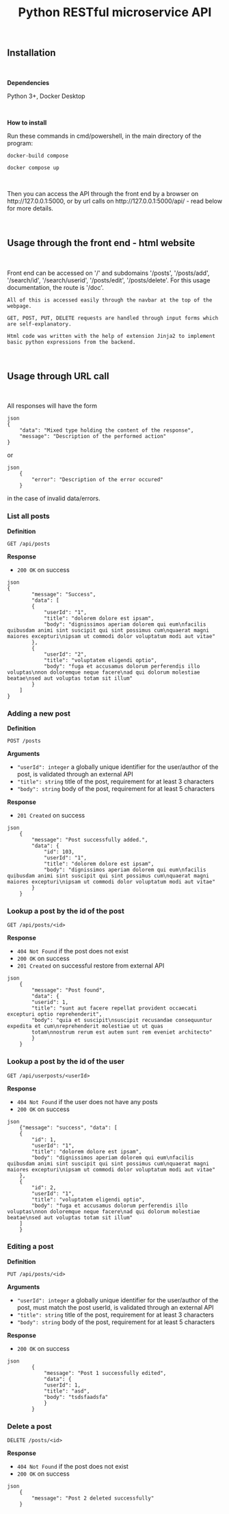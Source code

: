 <br />
<h1 align="center">Python RESTful microservice API</h1>
<br />
<h2>Installation</h2>
<br />
<p><strong>Dependencies</strong></p>
<p>Python 3+, Docker Desktop</p>
<br />
<p><strong>How to install</strong></p>
<p>Run these commands in cmd/powershell, in the main directory of the program:</p>
<p><code>docker-build compose</code></p>
<p><code>docker compose up</code></p>
<br />
<p>Then you can access the API through the front end by a browser on <a>http://127.0.0.1:5000</a>, or by url calls on <a>http://127.0.0.1:5000/api/</a> - read below for more details.</p>
<br />
<h2>Usage through the front end - html website</h2>
<br />
<p>Front end can be accessed on '/' and subdomains '/posts', '/posts/add', '/search/id', '/search/userid', '/posts/edit', '/posts/delete'. For this usage documentation, the route is '/doc'.</p>

    All of this is accessed easily through the navbar at the top of the webpage.
    
    GET, POST, PUT, DELETE requests are handled through input forms which are self-explanatory.
    
    Html code was written with the help of extension Jinja2 to implement basic python expressions from the backend.
<br />
<h2>Usage through URL call</h2>
<br />
<p>All responses will have the form</p>
<p><code>json
{
    "data": "Mixed type holding the content of the response",
    "message": "Description of the performed action"
}</code></p>
<p>or</p>
<p><code>json
    {
        "error": "Description of the error occured"
    }</code></p>
<p>in the case of invalid data/errors.</p>
<h3>List all posts</h3>
<p><strong> Definition </strong></p>
<p><code>GET /api/posts</code></p>
<p><strong> Response </strong></p>
<ul>
	<li><code>200 OK</code> on success </li>
</ul>
<p><code>json
{
        "message": "Success",
        "data": [
        {
            "userId": "1",
            "title": "dolorem dolore est ipsam",
            "body": "dignissimos aperiam dolorem qui eum\nfacilis quibusdam animi sint suscipit qui sint possimus cum\nquaerat magni maiores excepturi\nipsam ut commodi dolor voluptatum modi aut vitae"
        },
        {
            "userId": "2",
            "title": "voluptatem eligendi optio",
            "body": "fuga et accusamus dolorum perferendis illo voluptas\nnon doloremque neque facere\nad qui dolorum molestiae beatae\nsed aut voluptas totam sit illum"
        }
    ]
}</code></p>
<h3>Adding a new post</h3>
<p><strong> Definition </strong></p>
<p><code>POST /posts</code></p>
<p><strong> Arguments </strong></p>
<ul>
	<li><code>"userId": integer</code> a globally unique identifier for the user/author of the post, is validated through an external API</li>
	<li><code>"title": string</code> title of the post, requirement for at least 3 characters</li>
	<li><code>"body": string</code> body of the post, requirement for at least 5 characters</li>
</ul>
<p><strong> Response </strong></p>
<ul>
	<li><code>201 Created</code> on success</li>
</ul>
<p><code>json
    {
        "message": "Post successfully added.",
        "data": {
            "id": 103,
            "userId": "1",
            "title": "dolorem dolore est ipsam",
            "body": "dignissimos aperiam dolorem qui eum\nfacilis quibusdam animi sint suscipit qui sint possimus cum\nquaerat magni maiores excepturi\nipsam ut commodi dolor voluptatum modi aut vitae"
        }
    }</code></p>
<h3>Lookup a post by the id of the post</h3>
<p><code>GET /api/posts/&lt;id&gt;</code></p>
<p><strong> Response </strong></p>
<ul>
	<li><code>404 Not Found</code> if the post does not exist</li>
	<li><code>200 OK</code> on success</li>
    <li><code>201 Created</code> on successful restore from external API</li>
</ul>
<p><code>json
    {
        "message": "Post found",
        "data": {
        "userid": 1,
        "title": "sunt aut facere repellat provident occaecati excepturi optio reprehenderit",
        "body": "quia et suscipit\nsuscipit recusandae consequuntur expedita et cum\nreprehenderit molestiae ut ut quas
        totam\nnostrum rerum est autem sunt rem eveniet architecto"
        }
    }</code></p>
<h3>Lookup a post by the id of the user</h3>
<p><code>GET /api/userposts/&lt;userId&gt;</code></p>
<p><strong> Response </strong></p>
<ul>
	<li><code>404 Not Found</code> if the user does not have any posts</li>
	<li><code>200 OK</code> on success</li>
</ul>
<p><code>json
    {"message": "success", "data": [
    {
        "id": 1,
        "userId": "1",
        "title": "dolorem dolore est ipsam",
        "body": "dignissimos aperiam dolorem qui eum\nfacilis quibusdam animi sint suscipit qui sint possimus cum\nquaerat magni maiores excepturi\nipsam ut commodi dolor voluptatum modi aut vitae"
    },
    {
        "id": 2,
        "userId": "1",
        "title": "voluptatem eligendi optio",
        "body": "fuga et accusamus dolorum perferendis illo voluptas\nnon doloremque neque facere\nad qui dolorum molestiae beatae\nsed aut voluptas totam sit illum"
    ]
    }</code></p>
    <h3>Editing a post</h3>
    <p><strong> Definition </strong></p>
    <p><code>PUT /api/posts/&lt;id&gt;</code></p>
    <p><strong> Arguments </strong></p>
    <ul>
        <li><code>"userId": integer</code> a globally unique identifier for the user/author of the post, must match the post userId, is validated through an external API</li>
        <li><code>"title": string</code> title of the post, requirement for at least 3 characters</li>
        <li><code>"body": string</code> body of the post, requirement for at least 5 characters</li>
    </ul>
    <p><strong> Response </strong></p>
    <ul>
        <li><code>200 OK</code> on success</li>
    </ul>
    <p><code>json
        {
            "message": "Post 1 successfully edited",
            "data": {
            "userId": 1,
            "title": "asd",
            "body": "tsdsfaadsfa"
            }
        }</code></p>
<h3>Delete a post</h3>
<p><code>DELETE /posts/&lt;id&gt;</code></p>
<p><strong> Response </strong></p>
<ul>
	<li><code>404 Not Found</code> if the post does not exist</li>
	<li><code>200 OK</code> on success</li>
</ul>
<p><code>json
    {
        "message": "Post 2 deleted successfully"
    }
</code></p>